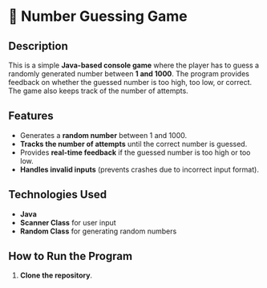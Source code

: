 # 🎯 Number Guessing Game

## Description
This is a simple **Java-based console game** where the player has to guess a randomly generated number between **1 and 1000**. The program provides feedback on whether the guessed number is too high, too low, or correct. The game also keeps track of the number of attempts.

##  Features
- Generates a **random number** between 1 and 1000.
- **Tracks the number of attempts** until the correct number is guessed.
- Provides **real-time feedback** if the guessed number is too high or too low.
- **Handles invalid inputs** (prevents crashes due to incorrect input format).

##  Technologies Used
- **Java**
- **Scanner Class** for user input
- **Random Class** for generating random numbers

##  How to Run the Program
1. **Clone the repository**.
